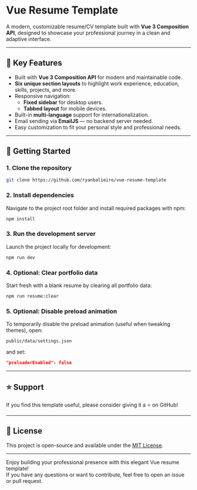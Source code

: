 
# Vue Resume Template

A modern, customizable resume/CV template built with **Vue 3 Composition API**, designed to showcase your professional journey in a clean and adaptive interface.

---

## 🌟 Key Features

- Built with **Vue 3 Composition API** for modern and maintainable code.
- **Six unique section layouts** to highlight work experience, education, skills, projects, and more.
- Responsive navigation:
  - **Fixed sidebar** for desktop users.
  - **Tabbed layout** for mobile devices.
- Built-in **multi-language** support for internationalization.
- Email sending via **EmailJS** — no backend server needed.
- Easy customization to fit your personal style and professional needs.

---

## 🚀 Getting Started

### 1. Clone the repository

```bash
git clone https://github.com/ryanbalieiro/vue-resume-template
```

### 2. Install dependencies

Navigate to the project root folder and install required packages with npm:

```bash
npm install
```

### 3. Run the development server

Launch the project locally for development:

```bash
npm run dev
```

### 4. Optional: Clear portfolio data

Start fresh with a blank resume by clearing all portfolio data:

```bash
npm run resume:clear
```

### 5. Optional: Disable preload animation

To temporarily disable the preload animation (useful when tweaking themes), open:

`public/data/settings.json`

and set:

```json
"preloaderEnabled": false
```

---

## ⭐ Support

If you find this template useful, please consider giving it a ⭐ on GitHub!

---

## 📄 License

This project is open-source and available under the [MIT License](https://opensource.org/licenses/MIT).

---

Enjoy building your professional presence with this elegant Vue resume template!  
If you have any questions or want to contribute, feel free to open an issue or pull request.


